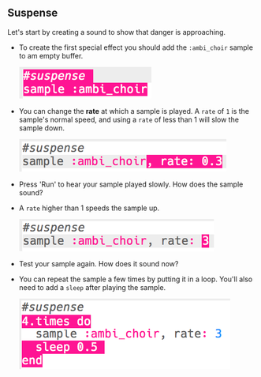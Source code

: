 ## Suspense

Let's start by creating a sound to show that danger is approaching.

+ To create the first special effect you should add the `:ambi_choir` sample to am empty buffer.
    
    ![screenshot](images/effects-suspense-sample.png)

+ You can change the **rate** at which a sample is played. A `rate` of `1` is the sample's normal speed, and using a `rate` of less than 1 will slow the sample down.
    
    ![screenshot](images/effects-suspense-rate-low.png)

+ Press 'Run' to hear your sample played slowly. How does the sample sound?

+ A `rate` higher than 1 speeds the sample up.
    
    ![screenshot](images/effects-suspense-rate-high.png)

+ Test your sample again. How does it sound now?

+ You can repeat the sample a few times by putting it in a loop. You'll also need to add a `sleep` after playing the sample.
    
    ![screenshot](images/effects-suspense-repeat.png)